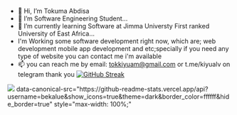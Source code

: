 - 👋 Hi, I’m Tokuma Abdisa
- 👀 I’m Software Engineering Student...
- 🌱 I’m currently learning Software at Jimma Universty First ranked University of East Africa...
- I'm Working some software development right now, which are; web development mobile app development and etc;specially if you need any type of website you can contact me i'm available 
- 📫  you can reach me by email: tokkiyuam@gmail.com or t.me/kiyualv on telegram
thank you
[![GitHub Streak](https://streak-stats.demolab.com?user=tokukiyu&theme=dark&hide_border=true&background=420C0C20)](https://git.io/streak-stats)

<picture>
<source 
  srcset="https://github-readme-stats.vercel.app/api?username=tokukiyu&show_icons=true&theme=dark"
  media="(prefers-color-scheme: dark)"
/>
<source
  srcset="https://github-readme-stats.vercel.app/api?username=tokukiyu&show_icons=true"
  media="(prefers-color-scheme: light), (prefers-color-scheme: no-preference)"
/>
<img src="https://github-readme-stats.vercel.app/api?username=tokukiyu&show_icons=true&hide_border=false" />
</picture>
 data-canonical-src="https://github-readme-stats.vercel.app/api?username=bekalue&amp;show_icons=true&amp;theme=dark&amp;border_color=ffffff&amp;hide_border=true" style="max-width: 100%;"
<!---
tokukiyu/tokukiyu is a ✨ special ✨ repository because its `README.md` (this file) appears on your GitHub profile.
You can click the Preview link to take a look at your changes.
--->
